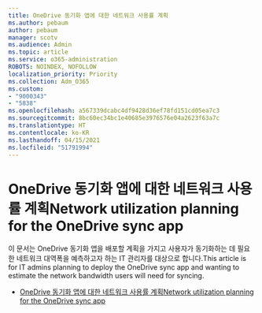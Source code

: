 ```yaml
---
title: OneDrive 동기화 앱에 대한 네트워크 사용률 계획
ms.author: pebaum
author: pebaum
manager: scotv
ms.audience: Admin
ms.topic: article
ms.service: o365-administration
ROBOTS: NOINDEX, NOFOLLOW
localization_priority: Priority
ms.collection: Adm_O365
ms.custom:
- "9000343"
- "5838"
ms.openlocfilehash: a567339dcabc4df9428d36ef78fd151cd05ea7c3
ms.sourcegitcommit: 8bc60ec34bc1e40685e3976576e04a2623f63a7c
ms.translationtype: HT
ms.contentlocale: ko-KR
ms.lasthandoff: 04/15/2021
ms.locfileid: "51791994"
---
```

# <a name="network-utilization-planning-for-the-onedrive-sync-app"></a><span data-ttu-id="aacfc-102">OneDrive 동기화 앱에 대한 네트워크 사용률 계획</span><span class="sxs-lookup"><span data-stu-id="aacfc-102">Network utilization planning for the OneDrive sync app</span></span>

<span data-ttu-id="aacfc-103">이 문서는 OneDrive 동기화 앱을 배포할 계획을 가지고 사용자가 동기화하는 데 필요한 네트워크 대역폭을 예측하고자 하는 IT 관리자를 대상으로 합니다.</span><span class="sxs-lookup"><span data-stu-id="aacfc-103">This article is for IT admins planning to deploy the OneDrive sync app and wanting to estimate the network bandwidth users will need for syncing.</span></span>  

- [<span data-ttu-id="aacfc-104">OneDrive 동기화 앱에 대한 네트워크 사용률 계획</span><span class="sxs-lookup"><span data-stu-id="aacfc-104">Network utilization planning for the OneDrive sync app</span></span>](https://docs.microsoft.com/onedrive/network-utilization-planning)